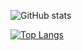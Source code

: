 

<!---
ProstaIT/ProstaIT is a ✨ special ✨ repository because its `README.md` (this file) appears on your GitHub profile.
You can click the Preview link to take a look at your changes.
--->

![GitHub stats](https://github-readme-stats.vercel.app/api?username=ProstaIT&show_icons=true&theme=dark)

[![Top Langs](https://github-readme-stats.vercel.app/api/top-langs/?username=ProstaIT&layout=compact)](https://github.com/prostait/github-readme-stats)
